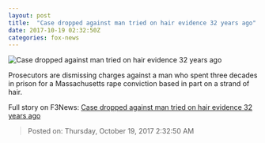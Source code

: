 ```yaml
---
layout: post
title:  "Case dropped against man tried on hair evidence 32 years ago"
date: 2017-10-19 02:32:50Z
categories: fox-news
---
```


![Case dropped against man tried on hair evidence 32 years ago](http://www.foxnews.com/content/dam/fox-news/logo/og-fn-foxnews.jpg)

Prosecutors are dismissing charges against a man who spent three decades in prison for a Massachusetts rape conviction based in part on a strand of hair.


Full story on F3News: [Case dropped against man tried on hair evidence 32 years ago](http://www.f3nws.com/n/nVbNqG)

> Posted on: Thursday, October 19, 2017 2:32:50 AM

